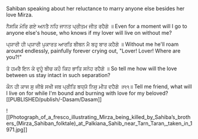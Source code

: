 Sahiban speaking about her reluctance to marry anyone else besides her love Mirza.

ਨੈਸਕਿ ਮੋਰਿ ਗਏ ਅਨਤੈ ਨਹਿ ਜਾਨਤ ਪ੍ਰੀਤਮ ਜੀਤ ਰਹੈਗੋ ॥
Even for a moment will I go to anyone else's house, who knows if my lover will live on without me?

ਪ੍ਯਾਰੀ ਹੀ ਪ੍ਯਾਰੀ ਪੁਕਾਰਤ ਆਰਤਿ ਬੀਥਨ ਮੈ ਬਹੁ ਬਾਰ ਕਹੈਗੋ ॥
Without me he'll roam around endlessly, painfully forever crying out, "Lover! Lover! Where are you?!"

ਤੋ ਹਮਰੈ ਇਨ ਕੇ ਦੁਹੂੰ ਬੀਚ ਕਹੌ ਕਿਹ ਭਾਤਿ ਸਨੇਹ ਰਹੈਗੋ ॥
So tell me how will the love between us stay intact in such separation?

ਕੌਨ ਹੀ ਕਾਜ ਸੁ ਜੀਬੋ ਸਖੀ ਜਬ ਪ੍ਰੀਤਿ ਬਧ੍ਯੋ ਨਿਜੁ ਮੀਤ ਦਹੈਗੋ ॥੧੧॥
Tell me friend, what will I live on for while I'm bound and burning with love for my beloved?
[[PUBLISHED/publish/-Dasam/Dasam]]

![[Photograph_of_a_fresco_illustrating_Mirza_being_killed_by_Sahiba’s_brothers_(Mirza_Sahiban_folktale)_at_Palkiana_Sahib_near_Tarn_Taran,_taken_in_1971.jpg]]